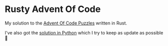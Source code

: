 # Rusty Advent Of Code

My solution to the [Advent Of Code Puzzles](https://adventofcode.com) written in Rust.

I've also got the [solution in Python](https://github.com/timofurrer/advent-of-code)
which I try to keep as update as possible :tada:
